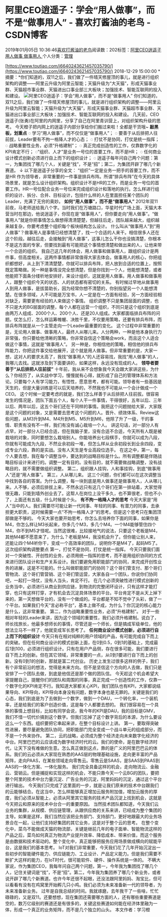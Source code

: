 
# 阿里CEO逍遥子：学会“用人做事”，而不是“做事用人” - 喜欢打酱油的老鸟 - CSDN博客


2019年01月05日 10:36:46[喜欢打酱油的老鸟](https://me.csdn.net/weixin_42137700)阅读数：202标签：[阿里CEO逍遥子																](https://so.csdn.net/so/search/s.do?q=阿里CEO逍遥子&t=blog)[用人做事																](https://so.csdn.net/so/search/s.do?q=用人做事&t=blog)[做事用人																](https://so.csdn.net/so/search/s.do?q=做事用人&t=blog)[
							](https://so.csdn.net/so/search/s.do?q=用人做事&t=blog)[
																					](https://so.csdn.net/so/search/s.do?q=阿里CEO逍遥子&t=blog)个人分类：[管理																](https://blog.csdn.net/weixin_42137700/article/category/8322955)
[
																								](https://so.csdn.net/so/search/s.do?q=阿里CEO逍遥子&t=blog)


[https://www.toutiao.com/i6640243621457035790/](https://www.toutiao.com/i6640243621457035790/)
2018-12-29 15:00:00
*摘要：*你们知道的，双11之后，我们做了一件晴天修屋顶的事儿，就是进行组织架构的调整——阿里云升级为阿里云智能；天猫升级为“大天猫”，形成天猫事业群、天猫超市事业群、天猫进出口事业部三大板块；加强技术、智能互联网的投入和建设。
![阿里CEO逍遥子：学会“用人做事”，而不是“做事用人”](http://p1.pstatp.com/large/pgc-image/d4855f89a6ee45ebaaf27ad9463c2281)
你们知道的，双11之后，我们做了一件晴天修屋顶的事儿，就是进行组织架构的调整——阿里云升级为阿里云智能；天猫升级为“大天猫”，形成天猫事业群、天猫超市事业群、天猫进出口事业部三大板块；加强技术、智能互联网的投入和建设。
几天前，CEO逍遥子(张勇)在阿里的内网里，分享了自己在阿里青训营上，对组织架构升级的思考。
今天橙子把内网上的逍遥子内部分享给你们搬过来啦！全都是干货哦~
**敲黑板，划重点**
◌ 学习“用人做事”，而不仅仅是“做事用人”；
◌ 要善于从后排把人往前拔，Leader要有不拘一格降人才的心态；
◌ 打仗不是协同，打仗是统一指挥；
◌ 战略重要性业务，必须“升格建制”；
◌ 真正完成创造性的工作，仅靠数字化的KPI肯定不行；
◌“组织、人才”是业务一号位的首要工作，而不是HR；
◌ 任何商业设计模式创新必须进行自上而下的组织设计；
◌ 逍遥子每年问自己两个问题：第一，为集团找了哪几个人，关键是“找”，不是“招”；第二，为集团开辟了哪几个新赛道。
↓ 以下是逍遥子分享的全文：
“组织”一定是业务一把手的首要工作，而不是HR
作为领导者，非常重要的一件事是排兵布阵。所谓“排兵布阵”在今天的具体场景里，就是怎么设计组织架构。组织设计不是HR的工作，而是业务一号位的首要工作。HR一号位配合业务一号位来完成组织设计和落地的执行。怎么样进行组织的设计、拆分、合并、目标设计，包括什么样的人在里面担任某个团队的Leader，充满了无穷的奥妙。
**如何“用人做事”，而不是“做事用人”**
2012年双11前夜，马老师送给我八个字。当时我们在万塘路口，华星时代广场上面，天猫大本营当时在那边，他说逍遥子，你现在是“做事用人”，但你要走向“用人做事”。“做事用人”就是你把事情怎么做想得清清楚楚，但越往后走，团队越来越大，组织越来越复杂，你要考虑整个组织每个板块结构怎么设计。
什么叫从“做事用人”到“用人做事”？做事用人是事情已经想清楚了，找一个合适的人来干。相信很多人还在这个阶段。越往后走，会接触到“用人做事”，这事儿怎么干你也没搞清楚，你根本不是这方面的专家，但要找到最有可能把这个事情想清楚和做出来的人，让他来带一个合适的组织。
我自己这几年的体会，用人做事和做事用人，跟组织设计是两件事，但高度相关。这两件事情都非常值得大家去体会。做事用人的核心，你把组织都想好，从上到下清清楚楚，你就可以排兵布阵，把人放到合适的位置上，按照既定策略做。另一种是事情没完全想清楚，但是你找到一个人，他能想清楚，或者他能把下面条分缕析地安排好，来设计组织，这就是用人做事。用人做事和做事用人，跟整个组织今天的状态、人的状态都有密切的关系。
有时候过早地从做事用人到用人做事，是拔苗助长，因为经常你想不清楚的，你别指望另一个人能想清楚。在很多领域，人不可能是万宝书，人一定是在一方面有经验，另一方面经验相对缺乏，需要更有经验的人来做这个事情。
组织调整不只是集团层面的调整，也不只是大的BG层面的调整，每个人都在运营一个组织，不同只是这个组织到底是由两万人组成、2000个人、200个人、还是20人组成。大家都面临排兵布阵的问题。仗怎么打，怎么样运筹帷幄、决胜千里，不仅要用策略，还要有排兵布阵，而排兵布阵就是从一个主管走向一个Leader最重要的变化。
这个过程中非常重要的是，无论用人做事、做事用人，最终人从哪儿来。人分两种，一种是他本身执行力非常强，你只要给他清晰的策略，你非常自信这个策略会work，而且这个人适合做这个事情，这就是“做事用人”。
另一种是，你相信他的策略，相信他的排兵布阵能力，你把这件事交给他展开，这个就是用人做事。但非常重要的是，大家一想，这对人的要求太高了，我找“做事用人”的人还容易找，我找“用人做事”的人，我哪儿去找。这就涉及到下面要讲的，如果这样，永远没有现成的人。
**领导者要善于“从后排把人往前拔”**
十年前，我从来不会想象我今天会跟大家讲这些，为什么？你经历了，从实战中学习，慢慢就有心得，就形成了自己的管理体系和方法论。只要每个人有学习能力，有悟性，愿意思考，都有可能。领导者有一些基因是天生的，但是大量训练是可以后天培养的，不然我也不可能从一个会计做成一个CEO。
这个时候一定要考虑的就是，我们怎么样善于从后排把人往前拔。很容易发生的情况是，团队下面五个人，每个人干一件事情，干得很好，五年以后、三年以后、两年以后，这五个哥们还在干同样的事情。我把这个问题抛给大家，大家既是这个问题的对象，又是需要去思考这个问题的人。晋升、绩效体系、Review这些问题，从M3升到M4、M4升到M5、M5升到M6，他除了升了一级，干的事情、职责有没有不一样，我们有没有诚心栽培一个人。
讲这句话，对一部分人有点早，对一部分人已经合适，但在我脑子里，没有合适不合适，今天所有人既是被栽培的对象，同时要想怎么栽培别人。你能培养出七段棋手，你就可以成为八段，你就有可能成为九段，不然业余初段一堆，但怎么样从业余初段长到业余四段，变成专业六段，靠的是实战。没有人天生是专业高段位选手。
在这之中，第一，每个人要去想，我在每个调整当中，要达到的战略目标是什么。所有调整都是伴随战略目标设计来进行的。调整一定有目的。没有目的，就不需要做战略调整，没有战略目的，就不需要做组织调整。
第二，组织跟人挂钩，人和事挂钩，到底“做事用人”还是“用人做事”。
第三，人从哪儿来。
这三个问题，你们都可以在这次调整当中找到各自的答案。为什么调整，每一块到底是用人做事还是做事用人，人从哪儿来。人不够，必须后排拔上来，不然永远只有这几个哥们在第一排站着，大家觉得很无趣，只能到墙外创业去了。这帮人在岗位上没干多久，也不算很老，但也不小了，上面还有五级，什么时候是个头。
**有不拘一格降人才的思考**
今天大家是“用人”当中的人。我们需要尽可能让新一代同事、年轻的同事、有潜力的同事，去承担更大职责，这时候需要一点“不拘一格降人才”的思考。但是这个思考只在集团顶部做是不够的。
今天大家也要开始思考，你怎么去培养你下面的同事，如果你是M4，你怎么样让M3长起来，你多几个M3，多几个M4。一个M4能够管住四个M4，你不到M5才怪呢。当然这很难，比较接地气的说法，只要这个老板是M4，其他M4都不愿意来了，为什么？老板是M4，我没机会升了。但你能让别人来，还能让四个M4听你干，变成一个高效率的团队，说明你不是M4了，起码M5了。
这次组织架构调整要点
第一，打仗不是协同，打仗是统一指挥。
今天只要我们面对一个突破性、开创性的业务，必须用统一指挥的思考，而不是用组织协同的方式来进行团队设计和生产关系设计。我们要避免用职能部门的协同，来完成开创性业务的进展，这是不可能的。什么叫做职能部门的协同？这个哥们管支付、那个哥们管物流、这个哥们管营销、这个哥们管运营，大家各自一个团队，你说你们协同吧，一起打一场仗，没有人当头，肯定不行。
在几个必须突破性进行模式创新的业务当中，必须进行从商业到供应链，到物流的完整闭环设计，只有这样才能打穿，也只有这样打穿，才有机会去沉淀具体场景的平台。平台肯定不是从天上掉下来的，第一天想做平台的，没有一个做成的。平台都是不知不觉中了头彩，做了一个平台。如果我们今天“言必称平台”，基本上做不成，为什么？你沉淀的核心能力是什么，这非常重要。
第二，作为战略重要性业务，必须“升格建制”。
对于一些相对年轻的Leader来讲，因为这个领域的重要性，我们必须升格建制。说白了，师长找旅长，他最多想师长的事情，尽管还是一个师长，但是搞成军级单位，他的想法立马不一样了，他就变成军长思考了。
**任何商业设计模式创新，必须进行自上而下的组织设计**
今天只有在相对纯粹的用户领域的产品，有可能完成自下而上的突破。但在任何商业设计的模式创新上面，在0到0.5，0到1的基础上，完成最后1到100，必须进行组织设计。只有在用户产品侧，存在很多可能，我们要进行自下而上的创新。但在其它领域，非常重要的一点，从0到1要进行自下而上的创新。没有0到1的创新，那就是富二代创业。
历史上发生过很多这样的例子，我们有个非常前沿的想法，觉得是未来方向。但不是坚信这个方向的人去做，我们只是安排了一个团队去做，到底是他信还是那个做的团队信。
今天趁这个机会希望大家提醒自己，提醒你们的团队和周围的同事，真正完成一个创造性的工作，仅靠一个数字化的KPI肯定不行。我知道大家都关心KPI，我们团队也有KPI，大家都说结果导向、KPI导向，KPI导向本身没有问题，数字本身也是无罪的。关键是我们的心态，我们到底是为了去做到一个数字，做到一个DAU，一个转化率，一个装机率，还是给我们的客户创造价值，这是每个人都要去想的。
我们很容易在一个具体的事情上想目标，比如有同学会说，我今年的KPI是DAU，我的目标是GMV，我们不惜一切代价搞到这个数字。但我们忘掉了这个数字背后的本源，为什么要设这么一个东西。组织要把它串起来讲，在整个目标设计上讲。
第一，要取得突破性进展，要尽量避免团队协同，把职能部门完全变成一个战斗单元的组成部分，而不是一个外来协作。
第二，云的战略，必须成为整个经济走向未来数字化经济的中台。阿里巴巴的云应该成为数字经济时代的云。我们的使命，是在数字经济时代，让天下没有难做的生意。怎么真正做到这点，靠的是广义的阿里巴巴云的体系。我们的云必须从大家现在熟悉的AAS层的物理基础设施，走向更丰富的产品矩阵，走向PAAS，在某些领域走向零售云。零售云是SAAS，是SAAS到PAAS到AAS的一体化方案、一体化服务。
我们完全具备这样的机会，走向物流云、金融云、营销云。但是捕捉和实现这样的机会，不能只靠今天一个云BG的团队，要把整个阿里的技术中台力量沉淀、广告业务的沉淀，阿里妈妈的沉淀，通过这个平台进行输出。
今天我们只完成了这里面的一步，就是让我们原来的技术中台跟我们的云能够结合。在这当中，怎么样能够真正增加云服务附加值，增加云服务的厚度，我们必须从智能上，必须从阿里其它服务的技术产品沉淀上找到机会，这就是今天把云和原来的技术中台合一的重要原因。
当然技术团队都知道，今天我们云业务的集群，从规模、供应链管理，从跟供应商的关系来讲，已经成为整个集团的主导。如果是这样，我们当然应该把业务部门、支持部门，更好地跟最大的业务场景合在一起，让他们支持好集团的其它业务，这是对于整个云的思考。
在整个变化中，菜鸟不能做成天猫的物流部，关键是继前几年的电子面单、智能物流这样的产品之后，菜鸟如何真正为物流产业提升效率、降低成本、带来价值，而这个服务是由数据和技术驱动的。整个变化中，真正能够把服务应用场景做成横向的赋能平台，这是我们的基本思考。
IoT对我们非常重要，今天我们花了几年开始沉淀出一些初步的智能硬件能力、供应链能力、工业设计、产品定义能力。但是我们需要不断扩大这样的能力，在IoT时代，很可能软件、硬件、操作系统是一体的。
不瞒大家说，作为集团CEO，我每年问自己两个问题，第一，今年我为集团找了哪几个人，记住关键词是“找”，不是“招”。第二，今年我为集团养了哪几个新业务，或者说开辟了哪几个新赛道。也许今年还很不起眼，还没法跟阿里妈妈、淘宝比，但可以看看有没有在鸡窝里开始孵几只小鸡。我们必须为未来准备新一代的领导者，为未来准备新业务。
过年是自我总结的时间。我就琢磨，去年我干了一些啥，忙忙碌碌的，又是双11。还要想想，现在集团还需要哪方面的人，还有哪些重要赛道是空的，数万亿级别的赛道还是有很多的，关键这些赛道如何能在经济体里融为一体，形成一个真正的业务矩阵，而不是几个独立的山头。
本文作者：学习橙

